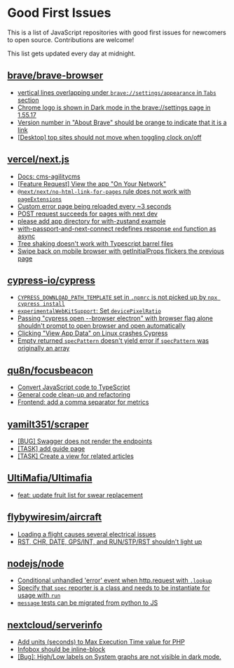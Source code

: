 # Good First Issues

This is a list of JavaScript repositories with good first issues for newcomers to open source. Contributions are welcome!

This list gets updated every day at midnight.

## [brave/brave-browser](https://github.com/brave/brave-browser)

- [vertical lines overlapping under `brave://settings/appearance` in `Tabs` section](https://github.com/brave/brave-browser/issues/30100)
- [Chrome logo is shown in Dark mode in the brave://settings page in 1.55.17 ](https://github.com/brave/brave-browser/issues/31355)
- [Version number in "About Brave" should be orange to indicate that it is a link](https://github.com/brave/brave-browser/issues/26040)
- [[Desktop] top sites should not move when toggling clock on/off](https://github.com/brave/brave-browser/issues/11484)

## [vercel/next.js](https://github.com/vercel/next.js)

- [Docs: cms-agilitycms](https://github.com/vercel/next.js/issues/52867)
- [[Feature Request] View the app "On Your Network"](https://github.com/vercel/next.js/issues/11367)
- [`@next/next/no-html-link-for-pages` rule does not work with `pageExtensions`](https://github.com/vercel/next.js/issues/53473)
- [Custom error page being reloaded every ~3 seconds](https://github.com/vercel/next.js/issues/10024)
- [POST request succeeds for pages with next dev](https://github.com/vercel/next.js/issues/38863)
- [please add app directory for with-zustand example](https://github.com/vercel/next.js/issues/52858)
- [with-passport-and-next-connect redefines response `end` function as async](https://github.com/vercel/next.js/issues/51628)
- [Tree shaking doesn't work with Typescript barrel files](https://github.com/vercel/next.js/issues/12557)
- [Swipe back on mobile browser with getInitialProps flickers the previous page](https://github.com/vercel/next.js/issues/10465)

## [cypress-io/cypress](https://github.com/cypress-io/cypress)

- [`CYPRESS_DOWNLOAD_PATH_TEMPLATE` set in `.npmrc` is not picked up by `npx cypress install`](https://github.com/cypress-io/cypress/issues/23013)
- [`experimentalWebKitSupport`: Set `devicePixelRatio`](https://github.com/cypress-io/cypress/issues/23808)
- [Passing "cypress open --browser electron" with browser flag alone shouldn't prompt to open browser and open automatically](https://github.com/cypress-io/cypress/issues/22003)
- [Clicking "View App Data" on Linux crashes Cypress](https://github.com/cypress-io/cypress/issues/20774)
- [Empty returned `specPattern` doesn't yield error if `specPattern` was originally an array](https://github.com/cypress-io/cypress/issues/27103)

## [qu8n/focusbeacon](https://github.com/qu8n/focusbeacon)

- [Convert JavaScript code to TypeScript](https://github.com/qu8n/focusbeacon/issues/11)
- [General code clean-up and refactoring](https://github.com/qu8n/focusbeacon/issues/20)
- [Frontend: add a comma separator for metrics](https://github.com/qu8n/focusbeacon/issues/17)

## [yamilt351/scraper](https://github.com/yamilt351/scraper)

- [[BUG] Swagger does not render the endpoints](https://github.com/yamilt351/scraper/issues/32)
- [[TASK] add guide page](https://github.com/yamilt351/scraper/issues/30)
- [[TASK]  Create a view for related articles](https://github.com/yamilt351/scraper/issues/31)

## [UltiMafia/Ultimafia](https://github.com/UltiMafia/Ultimafia)

- [feat: update fruit list for swear replacement](https://github.com/UltiMafia/Ultimafia/issues/765)

## [flybywiresim/aircraft](https://github.com/flybywiresim/aircraft)

- [Loading a flight causes several electrical issues](https://github.com/flybywiresim/aircraft/issues/6961)
- [RST, CHR, DATE, GPS/INT, and RUN/STP/RST shouldn't light up](https://github.com/flybywiresim/aircraft/issues/5142)

## [nodejs/node](https://github.com/nodejs/node)

- [Conditional unhandled 'error' event when http.request with `.lookup`](https://github.com/nodejs/node/issues/48771)
- [Specify that `spec` reporter is a class and needs to be instantiate for usage with `run`](https://github.com/nodejs/node/issues/48112)
- [`message` tests can be migrated from python to JS](https://github.com/nodejs/node/issues/47707)

## [nextcloud/serverinfo](https://github.com/nextcloud/serverinfo)

- [Add units (seconds) to Max Execution Time value for PHP](https://github.com/nextcloud/serverinfo/issues/342)
- [Infobox should be inline-block](https://github.com/nextcloud/serverinfo/issues/195)
- [[Bug]: High/Low labels on System graphs are not visible in dark mode.](https://github.com/nextcloud/serverinfo/issues/410)

